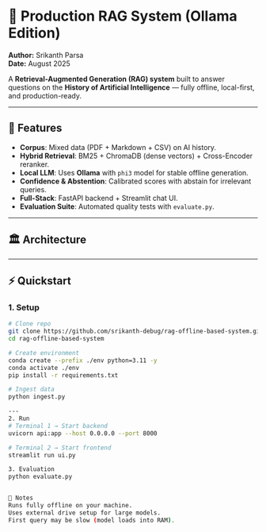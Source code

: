 # 🚀 Production RAG System (Ollama Edition)

**Author:** Srikanth Parsa  
**Date:** August 2025  

A **Retrieval-Augmented Generation (RAG) system** built to answer questions on the **History of Artificial Intelligence** — fully offline, local-first, and production-ready.  

---

## 🔑 Features
- **Corpus**: Mixed data (PDF + Markdown + CSV) on AI history.  
- **Hybrid Retrieval**: BM25 + ChromaDB (dense vectors) + Cross-Encoder reranker.  
- **Local LLM**: Uses **Ollama** with `phi3` model for stable offline generation.  
- **Confidence & Abstention**: Calibrated scores with abstain for irrelevant queries.  
- **Full-Stack**: FastAPI backend + Streamlit chat UI.  
- **Evaluation Suite**: Automated quality tests with `evaluate.py`.  

---

## 🏛️ Architecture


---

## ⚡ Quickstart

### 1. Setup
```bash
# Clone repo
git clone https://github.com/srikanth-debug/rag-offline-based-system.git
cd rag-offline-based-system

# Create environment
conda create --prefix ./env python=3.11 -y
conda activate ./env
pip install -r requirements.txt

# Ingest data
python ingest.py

---
2. Run
# Terminal 1 → Start backend
uvicorn api:app --host 0.0.0.0 --port 8000

# Terminal 2 → Start frontend
streamlit run ui.py

3. Evaluation
python evaluate.py


📌 Notes
Runs fully offline on your machine.
Uses external drive setup for large models.
First query may be slow (model loads into RAM).